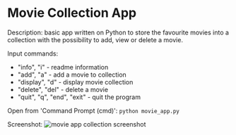 # Movie Collection App

Description: basic app written on Python to store the favourite movies into a collection with the possibility to add, view or delete a movie.

Input commands:
* "info", "i" - readme information
* "add", "a" - add a movie to collection
* "display", "d" - display movie collection
* "delete", "del" - delete a movie
* "quit", "q", "end", "exit" - quit the program

Open from 'Command Prompt (cmd)': ``` python movie_app.py ```

Screenshot:
![movie app collection screenshot](https://github.com/valeriybercha/python-demos/blob/master/movie-collection-app/screen.jpg)